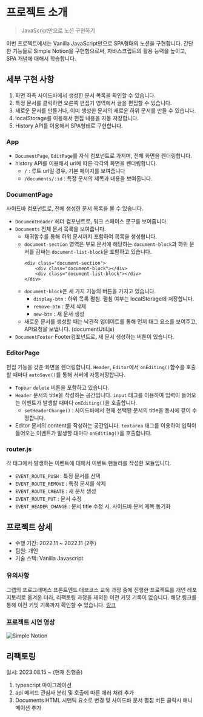 # 프로젝트 소개

> JavaScript만으로 노션 구현하기

이번 프로젝트에서는 Vanilla JavaScript만으로 SPA형태의 노션을 구현합니다. 간단한 기능들로 Simple Notion을 구현함으로써, 자바스크립트의 활용 능력을 높이고, SPA 개념에 대해서 학습합니다.

## 세부 구현 사항

1. 화면 좌측 사이드바에서 생성한 문서 목록을 확인할 수 있습니다.
2. 특정 문서를 클릭하면 오른쪽 편집기 영역에서 글을 편집할 수 있습니다.
3. 새로운 문서를 만들거나, 이미 생성한 문서의 새로운 하위 문서를 만들 수 있습니다.
4. localStorage를 이용해서 편집 내용을 자동 저장합니다.
5. History API를 이용해서 SPA형태로 구현합니다.

### App

- `DocumentPage`, `EditPage`를 자식 컴포넌트로 가지며, 전체 화면을 렌더링합니다.
- history API를 이용해서 url에 따른 각각의 화면을 렌더링합니다.
  - `/` : 루트 url일 경우, 기본 페이지를 보여줍니다
  - `/documents/:id` : 특정 문서의 제목과 내용을 보여줍니다.

### DocumentPage

사이드바 컴포넌트로, 전체 생성한 문서 목록을 볼 수 있습니다.

- `DocumentHeader`
  헤더 컴포넌트로, 워크 스페이스 문구를 보여줍니다.
- `Documents`
  전체 문서 목록을 보여줍니다.
  - 재귀함수를 통해 하위 문서까지 포함하여 목록을 생성합니다.
  - `document-section` 영역은 부모 문서에 해당하는 `document-block`과 하위 문서를 감싸는 `document-list-block`을 포함하고 있습니다.
    ```
    <div class="document-section">
    	<div class="document-block"></div>
    	<div class="document-list-block"></div>
    </div>
    ```
  - `document-block`은 세 가지 기능의 버튼을 가지고 있습니다.
    - `display-btn` : 하위 목록 펼침. 펼침 여부는 localStorage에 저장합니다.
    - `remove-btn` : 문서 삭제
    - `new-btn` : 새 문서 생성
  - 새로운 문서를 생성할 때는 낙관적 업데이트를 통해 먼저 태그 요소를 보여주고, API요청을 보냅니다. (documentUtil.js)
- `DocumentFooter`
  Footer컴포넌트로, 새 문서 생성하는 버튼이 있습니다.

### EditorPage

편집 기능을 갖춘 화면을 렌더링합니다. `Header`, `Editor`에서 `onEditing()`함수를 호출할 때마다 `autoSave()`를 통해 서버에 자동저장합니다.

- `Topbar`
  `delete` 버튼을 포함하고 있습니다.
- `Header`
  문서의 title을 작성하는 공간입니다. `input` 태그를 이용하여 입력이 들어오는 이벤트가 발생할 때마다 `onEditing()`을 호출합니다.
  - `setHeaderChange()` : 사이드바에서 현재 선택된 문서의 title을 동시에 같이 수정합니다.
- Editor
  문서의 content를 작성하는 공간입니다. `textarea` 태그를 이용하여 입력이 들어오는 이벤트가 발생할 대마다 `onEditing()`을 호출합니다.

### router.js

각 태그에서 발생하는 이벤트에 대해서 이벤트 핸들러를 작성한 모듈입니다.

- `EVENT_ROUTE_PUSH` : 특정 문서를 선택
- `EVENT_ROUTE_REMOVE` : 특정 문서를 삭제
- `EVENT_ROUTE_CREATE` : 새 문서 생성
- `EVENT_ROUTE_PUT` : 문서 수정
- `EVENT_HEADER_CHANGE` : 문서 title 수정 시, 사이드바 문서 제목 동기화

## 프로젝트 상세

- 수행 기간: 2022.11 ~ 2022.11 (2주)
- 팀원: 개인
- 기술 스택: Vanilla Javascript

### 유의사항

그렙의 프로그래머스 프론트엔드 데브코스 교욱 과정 중에 진행한 프로젝트를 개인 레포지토리로 옮겨온 터라, 리팩토링 과정을 제외한 이전 커밋 기록이 없습니다.
해당 링크를 통해 이전 커밋 기록까지 확인할 수 있습니다. [랑크](https://github.com/prgrms-fe-devcourse/FEDC3-4_Project_Notion_VanillaJS/pull/10)

### 프로젝트 시연 영상

![Simple Notion](https://github.com/Kal-MH/Notion_Develop/assets/59648372/a03227c1-b7b4-4ff6-8f79-782616e277de)

## 리팩토링

일시: 2023.08.15 ~ (현재 진행중)

1. typescript 마이그레이션
2. api 메서드 관심사 분리 및 호출에 따른 에러 처리 추가
3. Documents HTML 시맨틱 요소로 변경 및 사이드바 문서 펼침 버튼 클릭시 애니메이션 추가
